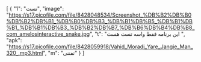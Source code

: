 [ { "1": "تست", "image": "https://s17.picofile.com/file/8428048534/Screenshot_%DB%B2%DB%B0%DB%B2%DB%B1_%DB%B0%DB%B3_%DB%B1%DB%B5_%DB%B1%DB%B1_%DB%B1%DB%B3_%DB%B2%DB%B7_%DB%B6%DB%B4%DB%B8_com_amelosinteractive_snake.jpg", "t": "این برنامه فقط واسه تست هست ", "apk": "https://s17.picofile.com/file/8428059918/Vahid_Moradi_Yare_Jangie_Man_320_.mp3.html", "m": "تفننی" } ]

